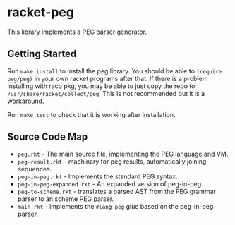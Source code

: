 # racket-peg

This library implements a PEG parser generator.

## Getting Started

Run `make install` to install the peg library. You should be able to `(require peg/peg)` in your own racket programs after that.
If there is a problem installing  with raco pkg, you may be able to just copy the repo to `/usr/share/racket/collect/peg`. This is not recommended but it is a workaround.

Run `make test` to check that it is working after installation.

## Source Code Map

* `peg.rkt` - The main source file, implementing the PEG language and VM.
* `peg-result.rkt` - machinary for peg results, automatically joining sequences.
* `peg-in-peg.rkt` - Implements the standard PEG syntax.
* `peg-in-peg-expanded.rkt` - An expanded version of peg-in-peg.
* `peg-to-scheme.rkt` - translates a parsed AST from the PEG grammar parser to an scheme PEG parser.
* `main.rkt` - implements the `#lang peg` glue based on the peg-in-peg parser.

